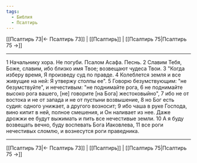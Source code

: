 ```yaml
---
tags:
  - Библия
  - Псалтирь
---
```

[[Псалтирь 73|← Псалтирь 73]] | [[Псалтирь]] | [[Псалтирь 75|Псалтирь 75 →]]

---
1 Начальнику хора. Не погуби. Псалом Асафа. Песнь.
2 Славим Тебя, Боже, славим, ибо близко имя Твое; возвещают чудеса Твои.
3 "Когда изберу время, Я произведу суд по правде.
4 Колеблется земля и все живущие на ней: Я утвержу столпы ее".
5 Говорю безумствующим: "не безумствуйте", и нечестивым: "не поднимайте рога,
6 не поднимайте высоко рога вашего, [не] говорите [на Бога] жестоковыйно",
7 ибо не от востока и не от запада и не от пустыни возвышение,
8 но Бог есть судия: одного унижает, а другого возносит;
9 ибо чаша в руке Господа, вино кипит в ней, полное смешения, и Он наливает из нее. Даже дрожжи ее будут выжимать и пить все нечестивые земли.
10 А я буду возвещать вечно, буду воспевать Бога Иаковлева,
11 все роги нечестивых сломлю, и вознесутся роги праведника.

---
[[Псалтирь 73|← Псалтирь 73]] | [[Псалтирь]] | [[Псалтирь 75|Псалтирь 75 →]]